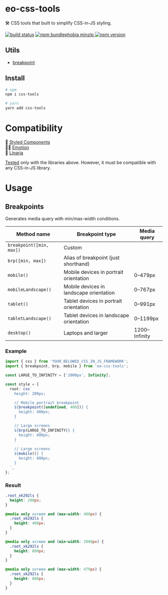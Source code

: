# eo-css-tools

🛠 CSS tools that built to simplify CSS-in-JS styling.

[![build status](https://badgen.net/travis/ibitcy/eo-css-tools?icon=travis)](https://travis-ci.org/ibitcy/eo-css-tools)
[![npm bundlephobia minzip](https://badgen.net/bundlephobia/minzip/eo-css-tools@latest?icon=awesome)
![npm version](https://badgen.net/npm/v/eo-css-tools?icon=npm&color=blue)](https://www.npmjs.com/package/eo-css-tools)

## Utils

- [breakpoint](#breakpoint)

## Install

```bash
# npm
npm i css-tools

# yarn
yarn add css-tools
```

# Compatibility

💅 [Styled Components](https://styled-components.com)  
👩‍🎤 [Emotion](https://emotion.sh)  
🌸 [Linaria](https://linaria.now.sh)

[Tested](https://1eq9w.sse.codesandbox.io) only with the libraries above. However, it must be compatible with any CSS-in-JS library.

# Usage

## Breakpoints

Generates media query with min/max-width conditions.

| Method name            | Breakpoint type                         | Media query   |
|------------------------|-----------------------------------------|---------------|
| `breakpoint([min, max])` | Custom                                  |               |
| `brp([min, max])`        | Alias of breakpoint (just shorthand)    |               |
| `mobile()`               | Mobile devices in portrait orientation  | 0–479px       |
| `mobileLandscape()`      | Mobile devices in landscape orientation | 0–767px       |
| `tablet()`             | Tablet devices in portrait orientation  | 0–991px       |
| `tabletLandscape()`    | Tablet devices in landscape orientation | 0–1199px      |
| `desktop()`        | Laptops and larger                      | 1200–Infinity |


### Example

```typescript
import { css } from 'YOUR_BELOWED_CSS_IN_JS_FRAMEWORK';
import { breakpoint, brp, mobile } from 'eo-css-tools';

const LARGE_TO_INFINITY = ['2000px', Infinity];

const style = {
  root: css`
    height: 200px;

    // Mobile portrait breakpoint
    ${breakpoint([undefined, 400])} {
      height: 400px;
    }

    // Large screens
    ${brp(LARGE_TO_INFINITY)} {
      height: 600px;
    }
    
    // Large screens
    ${mobile()} {
      height: 800px;
    }
  `,
};
```

### Result

```css
.root_xk292ls {
  height: 200px;
}

@media only screen and (max-width: 400px) {
  .root_xk292ls {
    height: 400px;
  }
}

@media only screen and (min-width: 2000px) {
  .root_xk292ls {
    height: 600px;
  }
}

@media only screen and (max-width: 479px) {
  .root_xk292ls {
    height: 800px;
  }
}
```
